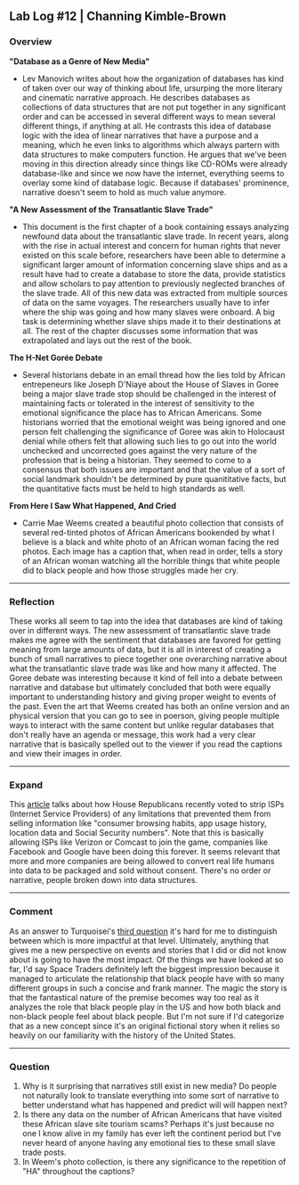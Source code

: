 ## Lab Log #12 | Channing Kimble-Brown

### Overview

**"Database as a Genre of New Media"**

* Lev Manovich writes about how the organization of databases has kind of taken over our way of thinking about life, ursurping the more literary and cinematic narrative approach. He describes databases as collections of data structures that are not put together in any significant order and can be accessed in several different ways to mean several different things, if anything at all. He contrasts this idea of database logic with the idea of linear narratives that have a purpose and a meaning, which he even links to algorithms which always partern with data structures to make computers function. He argues that we've been moving in this direction already since things like CD-ROMs were already database-like and since we now have the internet, everything seems to overlay some kind of database logic. Because if databases' prominence, narrative doesn't seem to hold as much value anymore.

**"A New Assessment of the Transatlantic Slave Trade"**

* This document is the first chapter of a book containing essays analyzing newfound data about the transatlantic slave trade. In recent years, along with the rise in actual interest and concern for human rights that never existed on this scale before, researchers have been able to determine a significant larger amount of information concerning slave ships and as a result have had to create a database to store the data, provide statistics and allow scholars to pay attention to previously neglected branches of the slave trade. All of this new data was extracted from multiple sources of data on the same voyages. The researchers usually have to infer where the ship was going and how many slaves were onboard. A big task is determining whether slave ships made it to their destinations at all. The rest of the chapter discusses some information that was extrapolated and lays out the rest of the book.

**The H-Net Gorée Debate**

* Several historians debate in an email thread how the lies told by African entrepeneurs like Joseph D'Niaye about the House of Slaves in Goree being a major slave trade stop should be challenged in the interest of maintaining facts or tolerated in the interest of sensitivity to the emotional significance the place has to African Americans. Some historians worried that the emotional weight was being ignored and one person felt challenging the significance of Goree was akin to Holocaust denial while others felt that allowing such lies to go out into the world unchecked and uncorrected goes against the very nature of the profession that is being a historian. They seemed to come to a consensus that both issues are important and that the value of a sort of social landmark shouldn't be determined by pure quanititative facts, but the quantitative facts must be held to high standards as well.

**From Here I Saw What Happened, And Cried**

* Carrie Mae Weems created a beautiful photo collection that consists of several red-tinted photos of African Americans bookended by what I believe is a black and white photo of an African woman facing the red photos. Each image has a caption that, when read in order, tells a story of an African woman watching all the horrible things that white people did to black people and how those struggles made her cry.

---
### Reflection

These works all seem to tap into the idea that databases are kind of taking over in different ways. The new assessment of transatlantic slave trade makes me agree with the sentiment that databases are favored for getting meaning from large amounts of data, but it is all in interest of creating a bunch of small narratives to piece together one overarching narrative about what the transatlantic slave trade was like and how many it affected. The Goree debate was interesting because it kind of fell into a debate between narrative and database but ultimately concluded that both were equally important to understanding history and giving proper weight to events of the past. Even the art that Weems created has both an online version and an physical version that you can go to see in poerson, giving people multiple ways to interact with the same content but unlike regular databases that don't really have an agenda or message, this work had a very clear narrative that is basically spelled out to the viewer if you read the captions and view their images in order. 

---
### Expand

This [article](https://www.washingtonpost.com/news/the-switch/wp/2017/03/28/the-house-just-voted-to-wipe-out-the-fccs-landmark-internet-privacy-protections/?utm_term=.18fd45ae37e4) talks about how House Republicans recently voted to strip ISPs (Internet Service Providers) of any limitations that prevented them from selling information like "consumer browsing habits, app usage history, location data and Social Security numbers". Note that this is basically allowing ISPs like Verizon or Comcast to join the game, companies like Facebook and Google have been doing this forever. It seems relevant that more and more companies are being allowed to convert real life humans into data to be packaged and sold without consent. There's no order or narrative, people broken down into data structures.

---
### Comment

As an answer to Turquoisei's [third question](https://github.com/turquoisebaker/blkcodestudies/blob/d74982a93dd06ef3d232c5b7f557d772cb18b4ee/lab_logs/week9/turquoisebaker_LL12.md) it's hard for me to distinguish between which is more impactful at that level. Ultimately, anything that gives me a new perspective on events and stories that I did or did not know about is going to have the most impact. Of the things we have looked at so far, I'd say Space Traders definitely left the biggest impression because it managed to articulate the relationship that black people have with so many different groups in such a concise and frank manner. The magic the story is that the fantastical nature of the premise becomes way too real as it analyzes the role that black people play in the US and how both black and non-black people feel about black people. But I'm not sure if I'd categorize that as a new concept since it's an original fictional story when it relies so heavily on our familiarity with the history of the United States.

---
### Question

1. Why is it surprising that narratives still exist in new media? Do people not naturally look to translate everything into some sort of narrative to better understand what has happened and predict will will happen next? 
2. Is there any data on the number of African Americans that have visited these African slave site tourism scams? Perhaps it's just because no one I know alive in my family has ever left the continent period but I've never heard of anyone having any emotional ties to these small slave trade posts.
3. In Weem's photo collection, is there any significance to the repetition of "HA" throughout the captions?
